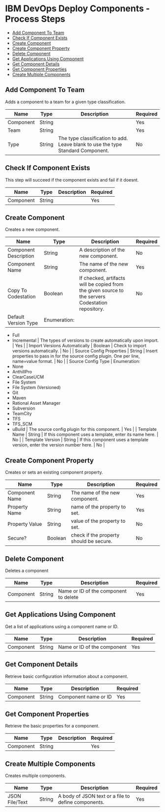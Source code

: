 
# IBM DevOps Deploy Components - Process Steps

* [Add Component To Team](#add_component_to_team)
* [Check If Component Exists](#check_if_component_exists)
* [Create Component](#create_component)
* [Create Component Property](#create_component_property)
* [Delete Component](#delete_component)
* [Get Applications Using Component](#get_applications_using_component)
* [Get Component Details](#get_component_details)
* [Get Component Properties](#get_component_properties)
* [Create Multiple Components](#create_multiple_comp)


## Add Component To Team

Adds a component to a team for a given type classification.


| Name | Type | Description                                                                                                          | Required |
| ---- | ---- | -------------------------------------------------------------------------------------------------------------------- | -------- |
| Component | String |  | Yes |
| Team | String |  | Yes |
| Type | String | The type classification to add. Leave blank to use the type Standard Component. | No |

## Check If Component Exists

This step will succeed if the component exists and fail if it doesnt.


| Name | Type | Description                                                                                                          | Required |
| ---- | ---- | -------------------------------------------------------------------------------------------------------------------- | -------- |
| Component | String |  | Yes |

## Create Component

Creates a new component.


| Name | Type | Description                                                                                                          | Required |
| ---- | ---- | -------------------------------------------------------------------------------------------------------------------- | -------- |
| Component Description | String | A description of the new component. | No |
| Component Name | String | The name of the new component. | Yes |
| Copy To Codestation | Boolean | If checked, artifacts will be copied from the given source to the servers Codestation repository. | No |
| Default Version Type | Enumeration:
* Full
* Incremental
| The types of versions to create automatically upon import. | Yes |
| Import Versions Automatically | Boolean | Check to import versions automatically. | No |
| Source Config Properties | String | Insert properties to pass in for the source config plugin. One per line, name=value format. | No |
| Source Config Type | Enumeration:
* None
* AnthillPro
* ClearCaseUCM
* File System
* File System (Versioned)
* Git
* Maven
* Rational Asset Manager
* Subversion
* TeamCity
* TFS
* TFS\_SCM
* uBuild
| The source config plugin for this component. | Yes |
| Template Name | String | If this component uses a template, enter its name here. | No |
| Template Version | String | If this component uses a template version, enter the version number here. | No |

## Create Component Property

Creates or sets an existing component property.


| Name | Type | Description                                                                                                          | Required |
| ---- | ---- | -------------------------------------------------------------------------------------------------------------------- | -------- |
| Component Name | String | The name of the new component. | Yes |
| Property Name | String | name of the property to set. | Yes |
| Property Value | String | value of the property to set. | No |
| Secure? | Boolean | check if the property should be secure. | No |

## Delete Component

Deletes a component


| Name | Type | Description                                                                                                          | Required |
| ---- | ---- | -------------------------------------------------------------------------------------------------------------------- | -------- |
| Component | String | Name or ID of the component to delete | Yes |

## Get Applications Using Component

Get a list of applications using a component name or ID.


| Name | Type | Description                                                                                                          | Required |
| ---- | ---- | -------------------------------------------------------------------------------------------------------------------- | -------- |
| Component | String | Name or ID of the component | Yes |

## Get Component Details

Retrieve basic configuration information about a component.


| Name | Type | Description                                                                                                          | Required |
| ---- | ---- | -------------------------------------------------------------------------------------------------------------------- | -------- |
| Component | String | Component name or ID | Yes |

## Get Component Properties

Retrieve the basic properties for a component.


| Name | Type | Description                                                                                                          | Required |
| ---- | ---- | -------------------------------------------------------------------------------------------------------------------- | -------- |
| Component | String |  | Yes |

## Create Multiple Components

Creates multiple components.


| Name | Type | Description                                                                                                          | Required |
| ---- | ---- | -------------------------------------------------------------------------------------------------------------------- | -------- |
| JSON File/Text | String | A body of JSON text or a file to define components. | Yes |


